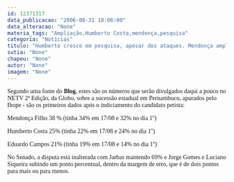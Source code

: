 ```yaml
---
id: 12371317
data_publicacao: "2006-08-31 18:06:00"
data_alteracao: "None"
materia_tags: "Ampliação,Humberto Costa,mendonça,pesquisa"
categoria: "Notícias"
titulo: "Humberto cresce em pesquisa, apesar dos ataques. Mendonça amplia vantagem"
sutia: "None"
chapeu: "None"
autor: "None"
imagem: "None"
---
```

<p><P><FONT face=Verdana>Segundo uma fonte do <STRONG>Blog</STRONG>, estes são os números que serão divulgados daqui a pouco no NETV 2ª Edição, da Globo, sobre a sucessão estadual em Pernambuco, apurados pelo Ibope - são os primeiros dados após o indiciamento do candidato petista:</FONT></P></p>
<p><P><FONT face=Verdana>Mendonça Filho 38 % (tinha 34% em 17/08 e 32% no dia 1º)</FONT></P></p>
<p><P><FONT face=Verdana>Humberto Costa 25% (tinha 22% em 17/08 e 24% no dia 1º)</FONT></P></p>
<p><P><FONT face=Verdana>Eduardo Campos&nbsp;21% (tinha 19% em 17/08 e 14% no dia 1º)</FONT></P></p>
<p><P><FONT face=Verdana>No Senado, a disputa está inalterada com Jarbas mantendo 69% e Jorge Gomes e Luciano Siqueira subindo um ponto percentual, dentro da margem de erro, que é de dois pontos para mais ou para menos.</FONT></P> </p>
